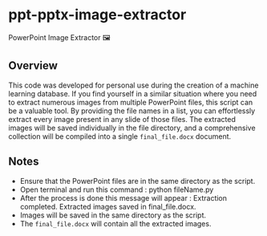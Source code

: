 # ppt-pptx-image-extractor
PowerPoint Image Extractor 🖼️

## Overview

This code was developed for personal use during the creation of a machine learning database. If you find yourself in a similar situation where you need to extract numerous images from multiple PowerPoint files, this script can be a valuable tool. By providing the file names in a list, you can effortlessly extract every image present in any slide of those files. The extracted images will be saved individually in the file directory, and a comprehensive collection will be compiled into a single `final_file.docx` document.


## Notes

- Ensure that the PowerPoint files are in the same directory as the script.
- Open terminal and run this command : python fileName.py
- After the process is done this message will appear : Extraction completed. Extracted images saved in final_file.docx.
- Images will be saved in the same directory as the script.
- The `final_file.docx` will contain all the extracted images.

